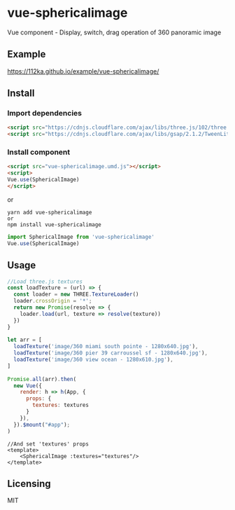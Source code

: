 # vue-sphericalimage
Vue component - Display, switch, drag operation of 360 panoramic image

## Example
https://112ka.github.io/example/vue-sphericalimage/

## Install

### Import dependencies
```html
<script src="https://cdnjs.cloudflare.com/ajax/libs/three.js/102/three.min.js"></script>
<script src="https://cdnjs.cloudflare.com/ajax/libs/gsap/2.1.2/TweenLite.min.js"></script>
```

### Install component
```html
<script src="vue-sphericalimage.umd.js"></script>
<script>
Vue.use(SphericalImage)
</script>
```

or

```
yarn add vue-sphericalimage
or
npm install vue-sphericalimage
```

```js
import SphericalImage from 'vue-sphericalimage'
Vue.use(SphericalImage)
```

## Usage
```js :main.js
//Load three.js textures
const loadTexture = (url) => {
  const loader = new THREE.TextureLoader()
  loader.crossOrigin = '*';
  return new Promise(resolve => {
    loader.load(url, texture => resolve(texture))
  })
}
  
let arr = [
  loadTexture('image/360 miami south pointe - 1280x640.jpg'),
  loadTexture('image/360 pier 39 carroussel sf - 1280x640.jpg'),
  loadTexture('image/360 view ocean - 1280x610.jpg'),
]
  
Promise.all(arr).then(
  new Vue({
    render: h => h(App, {
      props: {
        textures: textures
      }
    }),
  }).$mount("#app");
)
```
```vue :App.vue
//And set 'textures' props
<template>
    <SphericalImage :textures="textures"/>
</template>
```

## Licensing

MIT

